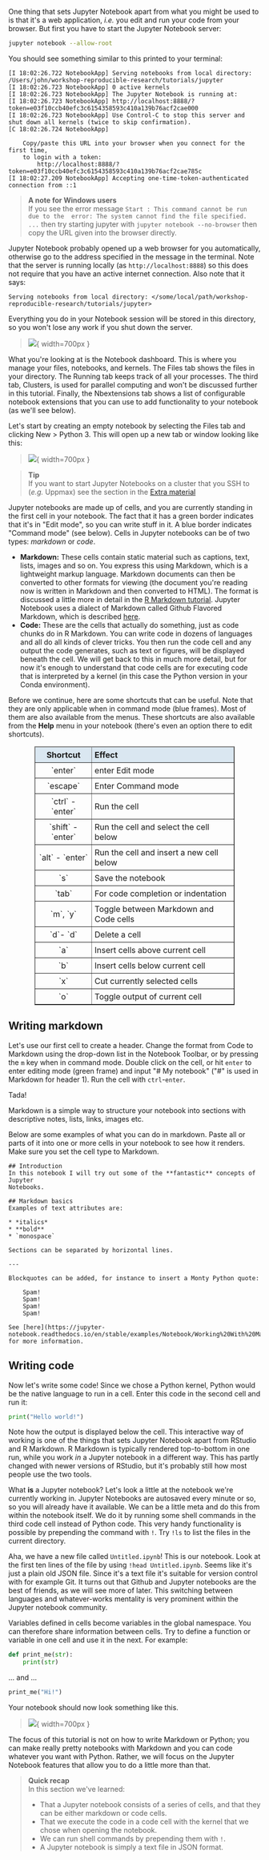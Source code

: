 One thing that sets Jupyter Notebook apart from what you might be used to is
that it's a web application, *i.e.* you edit and run your code from your
browser. But first you have to start the Jupyter Notebook server:

```bash
jupyter notebook --allow-root
```

You should see something similar to this printed to your terminal:

```no-highlight
[I 18:02:26.722 NotebookApp] Serving notebooks from local directory: /Users/john/workshop-reproducible-research/tutorials/jupyter
[I 18:02:26.723 NotebookApp] 0 active kernels
[I 18:02:26.723 NotebookApp] The Jupyter Notebook is running at:
[I 18:02:26.723 NotebookApp] http://localhost:8888/?token=e03f10ccb40efc3c6154358593c410a139b76acf2cae000
[I 18:02:26.723 NotebookApp] Use Control-C to stop this server and shut down all kernels (twice to skip confirmation).
[C 18:02:26.724 NotebookApp]

    Copy/paste this URL into your browser when you connect for the first time,
    to login with a token:
        http://localhost:8888/?token=e03f10ccb40efc3c6154358593c410a139b76acf2cae785c
[I 18:02:27.209 NotebookApp] Accepting one-time-token-authenticated connection from ::1
```

> **A note for Windows users** <br>
> If you see the error message `Start : This command cannot be run due to the 
> error: The system cannot find the file specified. ...` then try starting 
> jupyter with `jupyter notebook --no-browser` then copy the URL given into the
> browser directly.

Jupyter Notebook probably opened up a web browser for you automatically,
otherwise go to the address specified in the message in the terminal. Note that
the server is running locally (as `http://localhost:8888`) so this does not
require that you have an active internet connection. Also note that it says:

```no-highlight
Serving notebooks from local directory: </some/local/path/workshop-reproducible-research/tutorials/jupyter>
```

Everything you do in your Notebook session will be stored in this directory, so
you won't lose any work if you shut down the server.

> ![](images/jupyter_dashboard.png){ width=700px }

What you're looking at is the Notebook dashboard. This is where you manage your
files, notebooks, and kernels. The Files tab shows the files in your directory.
The Running tab keeps track of all your processes. The third tab, Clusters, is 
used for parallel computing and won't be discussed further in this tutorial.
Finally, the Nbextensions tab shows a list of configurable notebook extensions
that you can use to add functionality to your notebook (as we'll see below).

Let's start by creating an empty notebook by selecting the Files tab and
clicking New > Python 3. This will open up a new tab or window 
looking like this:

> ![](images/jupyter_empty_nb.png){ width=700px }

> **Tip** <br>
> If you want to start Jupyter Notebooks on a cluster that you SSH to (_e.g._
> Uppmax) see the section in the 
> [Extra material](./jupyter-9-extra-material.md)

Jupyter notebooks are made up of cells, and you are currently standing in
the first cell in your notebook. The fact that it has a green border indicates
that it's in "Edit mode", so you can write stuff in it. A blue border indicates
"Command mode" (see below). Cells in Jupyter notebooks can be of two types:
*markdown* or *code*.

* **Markdown:** These cells contain static material such as captions, text,
lists, images and so on. You express this using Markdown, which is
a lightweight markup language. Markdown documents can then be converted to
other formats for viewing (the document you're reading now is written in
Markdown and then converted to HTML). The format is discussed a little more in
detail in the [R Markdown tutorial](r-markdown-1-introduction). Jupyter Notebook
uses a dialect of Markdown called Github Flavored Markdown, which is described
[here](https://guides.github.com/features/mastering-markdown/).
* **Code:** These are the cells that actually do something, just as code chunks
  do in R Markdown. You can write code in dozens of languages and all do all
  kinds of clever tricks. You then run the code cell and any output the code
  generates, such as text or figures, will be displayed beneath the cell. We
  will get back to this in much more detail, but for now it's enough to
  understand that code cells are for executing code that is interpreted by
  a kernel (in this case the Python version in your Conda environment).

Before we continue, here are some shortcuts that can be useful. Note that they
are only applicable when in command mode (blue frames). Most of them are also
available from the menus. These shortcuts are also available from the **Help**
menu in your notebook (there's even an option there to edit shortcuts).

<table class="table table-hover table-condensed" border=1; style="width:400px; margin-left:auto; margin-right:auto;">
    <thead style="background-color:#DAE7F1">
        <tr>
            <td style="padding:5px; text-align:center;"> <font size="3"><b> Shortcut </b></td>
            <td style="padding:5px"> <font size="3"><b> Effect </b></td>
        </tr>
    </thead>
    <tr>
        <td style="padding:5px; text-align:center;"> <font size="3"> `enter` </td>
        <td style="padding:5px"> <font size="3"> enter Edit mode </td>
    </tr>
    <tr>
        <td style="padding:5px; text-align:center;"> <font size="3"> `escape` </td>
        <td style="padding:5px"> <font size="3"> Enter Command mode </td>
    </tr>
    <tr>
        <td style="padding:5px; text-align:center;"> <font size="3"> `ctrl` - `enter`</td>
        <td style="padding:5px"> <font size="3"> Run the cell </td>
    </tr>
    <tr>
        <td style="padding:5px; text-align:center;"> <font size="3"> `shift` - `enter`</td>
        <td style="padding:5px"> <font size="3"> Run the cell and select the cell below </td>
    </tr>
    <tr>
        <td style="padding:5px; text-align:center;"> <font size="3"> `alt` - `enter`</td>
        <td style="padding:5px"> <font size="3"> Run the cell and insert a new cell below </td>
    </tr>
    <tr>
        <td style="padding:5px; text-align:center;"> <font size="3"> `s`</td>
        <td style="padding:5px"> <font size="3"> Save the notebook </td>
    </tr>
    <tr>
        <td style="padding:5px; text-align:center;"> <font size="3"> `tab` </td>
        <td style="padding:5px"> <font size="3"> For code completion or indentation </td>
    </tr>
    <tr>
        <td style="padding:5px; text-align:center;"> <font size="3"> `m`, `y`</td>
        <td style="padding:5px"> <font size="3"> Toggle between Markdown and Code cells </td>
    </tr>
    <tr>
        <td style="padding:5px; text-align:center;"> <font size="3"> `d`- `d` </td>
        <td style="padding:5px"> <font size="3"> Delete a cell </td>
    </tr>
    <tr>
        <td style="padding:5px; text-align:center;"> <font size="3"> `a` </td>
        <td style="padding:5px"> <font size="3"> Insert cells above current cell </td>
    </tr>
    <tr>
        <td style="padding:5px; text-align:center;"> <font size="3"> `b` </td>
        <td style="padding:5px"> <font size="3"> Insert cells below current cell </td>
    </tr>
    <tr>
        <td style="padding:5px; text-align:center;"> <font size="3"> `x` </td>
        <td style="padding:5px"> <font size="3"> Cut currently selected cells </td>
    </tr>
    <tr>
        <td style="padding:5px; text-align:center;"> <font size="3"> `o` </td>
        <td style="padding:5px"> <font size="3"> Toggle output of current cell </td>
    </tr>
</table>


## Writing markdown

Let's use our first cell to create a header. Change the format from 
Code to Markdown using the drop-down list in the Notebook Toolbar, or by 
pressing the `m` key when in command mode. Double click on 
the cell, or hit `enter` to enter editing mode (green frame) and input 
"# My notebook" ("#" is used in Markdown for header 1). Run the cell with 
`ctrl`-`enter`. 

Tada!

Markdown is a simple way to structure your notebook into sections with
descriptive notes, lists, links, images etc.

Below are some examples of what you can do in markdown. Paste all or parts
of it into one or more cells in your notebook to see how it renders. Make 
sure you set the cell type to Markdown.

```
## Introduction
In this notebook I will try out some of the **fantastic** concepts of Jupyter
Notebooks.

## Markdown basics
Examples of text attributes are:

* *italics*
* **bold**
* `monospace`

Sections can be separated by horizontal lines.

---

Blockquotes can be added, for instance to insert a Monty Python quote:

    Spam! 
    Spam! 
    Spam! 
    Spam!

See [here](https://jupyter-notebook.readthedocs.io/en/stable/examples/Notebook/Working%20With%20Markdown%20Cells.html) for more information.    
```

## Writing code

Now let's write some code! Since we chose a Python kernel, Python would be the
native language to run in a cell. Enter this code in the second cell and run
it:

```python
print("Hello world!")
```

Note how the output is displayed below the cell. This interactive way of working
is one of the things that sets Jupyter Notebook apart from RStudio and
R Markdown. R Markdown is typically rendered top-to-bottom in one run, while you
work *in* a Jupyter notebook in a different way. This has partly changed with
newer versions of RStudio, but it's probably still how most people use the two
tools.

What **is** a Jupyter notebook? Let's look a little at the notebook we're
currently working in. Jupyter Notebooks are autosaved every minute or so, so you
will already have it available. We can be a little meta and do this from within 
the notebook itself. We do it by running some shell commands in the third code 
cell instead of Python code. This very handy functionality is possible by 
prepending the command with `!`. Try `!ls` to list the files in the current 
directory.

Aha, we have a new file called `Untitled.ipynb`! This is our notebook. Look at
the first ten lines of the file by using `!head Untitled.ipynb`. Seems like it's
just a plain old JSON file. Since it's a text file it's suitable for version
control with for example Git. It turns out that Github and Jupyter notebooks are
the best of friends, as we will see more of later. This switching between
languages and whatever-works mentality is very prominent within the Jupyter
notebook community.

Variables defined in cells become variables in the global namespace. You can
therefore share information between cells. Try to define a function or variable
in one cell and use it in the next. For example:

```python
def print_me(str):
    print(str)
```

... and ...

```python
print_me("Hi!")
```

Your notebook should now look something like this.

> ![](images/jupyter_basic_update.png){ width=700px }

The focus of this tutorial is not on how to write Markdown or Python; you can make really
pretty notebooks with Markdown and you can code whatever you want with Python.
Rather, we will focus on the Jupyter Notebook features that allow you to do
a little more than that.

> **Quick recap** <br>
> In this section we've learned:
>
> - That a Jupyter notebook consists of a series of cells, and that they can
>   be either markdown or code cells.
> - That we execute the code in a code cell with the kernel that we chose
>   when opening the notebook.
> - We can run shell commands by prepending them with `!`.
> - A Jupyter notebook is simply a text file in JSON format.
